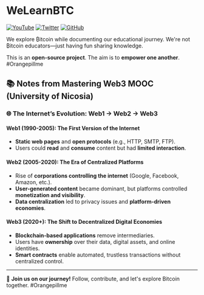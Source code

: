 # WeLearnBTC

[![YouTube](https://img.shields.io/badge/YouTube-FF0000?style=for-the-badge&logo=youtube&logoColor=white)](https://www.youtube.com/@WeLearnBTC)
[![Twitter](https://img.shields.io/badge/Twitter-1DA1F2?style=for-the-badge&logo=twitter&logoColor=white)](https://twitter.com/WeLearnBTC)
[![GitHub](https://img.shields.io/badge/GitHub-181717?style=for-the-badge&logo=github&logoColor=white)](https://github.com/WeLearnBTC)

We explore ₿itcoin while documenting our educational journey. We're not ₿itcoin educators—just having fun sharing knowledge. 

This is an **open-source project**. The aim is to **empower one another**. #Orangepillme

## 📚 Notes from Mastering Web3 MOOC (University of Nicosia)

### 🌐 The Internet’s Evolution: Web1 → Web2 → Web3

#### Web1 (1990-2005): The First Version of the Internet
- **Static web pages** and **open protocols** (e.g., HTTP, SMTP, FTP).
- Users could **read** and **consume** content but had **limited interaction**.

#### Web2 (2005-2020): The Era of Centralized Platforms
- Rise of **corporations controlling the internet** (Google, Facebook, Amazon, etc.).
- **User-generated content** became dominant, but platforms controlled **monetization and visibility**.
- **Data centralization** led to privacy issues and **platform-driven economies**.

#### Web3 (2020+): The Shift to Decentralized Digital Economies
- **Blockchain-based applications** remove intermediaries.
- Users have **ownership** over their data, digital assets, and online identities.
- **Smart contracts** enable automated, trustless transactions without centralized control.

---
🚀 **Join us on our journey!** Follow, contribute, and let's explore Bitcoin together. #Orangepillme
